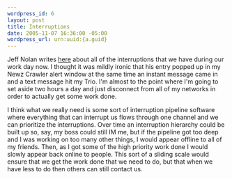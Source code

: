 ```yaml
--- 
wordpress_id: 6
layout: post
title: Interruptions
date: 2005-11-07 16:36:00 -05:00
wordpress_url: urn:uuid:{a.guid}
---
```

<p>Jeff Nolan writes <a href="http://sapventures.typepad.com/main/2005/11/mercurynewscom_.html" title="Eventually, our entire day will consist of interruptions">here</a> about all of the interruptions that we have during our work day now.  I thought it was mildly ironic that his entry popped up in my Newz Crawler alert window at the same time an instant message came in and a text message hit my Trio.  I'm almost to the point where I'm going to set aside two hours a day and just disconnect from all of my networks in order to actually get some work done.</p>

<p>I think what we really need is some sort of interruption pipeline software where everything that can interrupt us flows through one channel and we can prioritize the interruptions.  Over time an interruption hierarchy could be built up so, say, my boss could still IM me, but if the pipeline got too deep and I was working on too many other things, I would appear offline to all of my friends.  Then, as I got some of the high priority work done I would slowly appear back online to people.  This sort of a sliding scale would ensure that we get the work done that we need to do, but that when we have less to do then others can still contact us.</p>
